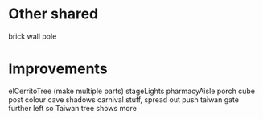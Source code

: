 # Other shared
brick wall
pole

# Improvements
elCerritoTree (make multiple parts)
stageLights
pharmacyAisle
porch cube post colour
cave shadows
carnival stuff, spread out
push taiwan gate further left so Taiwan tree shows more